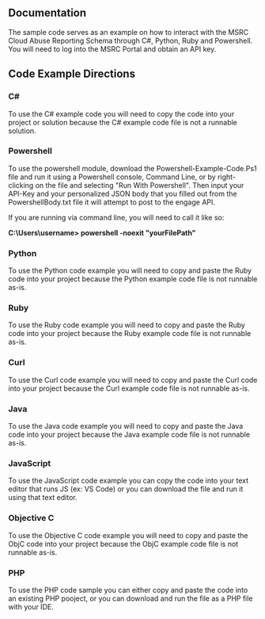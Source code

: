 <h2>Documentation</h2>

The sample code serves as an example on how to interact with the MSRC Cloud Abuse Reporting Schema through C#, Python, Ruby and Powershell. You will need to log into the MSRC Portal and obtain an API key.

<h2>Code Example Directions</h2>

<h3>C#</h3>
To use the C# example code you will need to copy the code into your project or solution because the C# example code file is not a runnable solution.

<h3>Powershell</h3>
To use the powershell module, download the Powershell-Example-Code.Ps1 file and run it using a Powershell console, Command Line, or by right-clicking on the file and selecting "Run With Powershell".  Then input your API-Key and your personalized JSON body that you filled out from the PowershellBody.txt file it will attempt to post to the engage API.

If you are running via command line, you will need to call it like so:

<b>C:\Users\username> powershell -noexit "yourFilePath"</b>

<h3>Python</h3>
To use the Python code example you will need to copy and paste the Ruby code into your project because the Python example code file is not runnable as-is.

<h3>Ruby</h3>
To use the Ruby code example you will need to copy and paste the Ruby code into your project because the Ruby example code file is not runnable as-is.

<h3>Curl</h3>
To use the Curl code example you will need to copy and paste the Curl code into your project because the Curl example code file is not runnable as-is.

<h3>Java</h3>
To use the Java code example you will need to copy and paste the Java code into your project because the Java example code file is not runnable as-is.

<h3>JavaScript</h3>
To use the JavaScript code example you can copy the code into your text editor that runs JS (ex: VS Code) or you can download the file and run it using that text editor.

<h3>Objective C</h3>
To use the Objective C code example you will need to copy and paste the ObjC code into your project because the ObjC example code file is not runnable as-is.

<h3>PHP</h3>
To use the PHP code sample you can either copy and paste the code into an existing PHP pooject, or you can download and run the file as a PHP file with your IDE.

